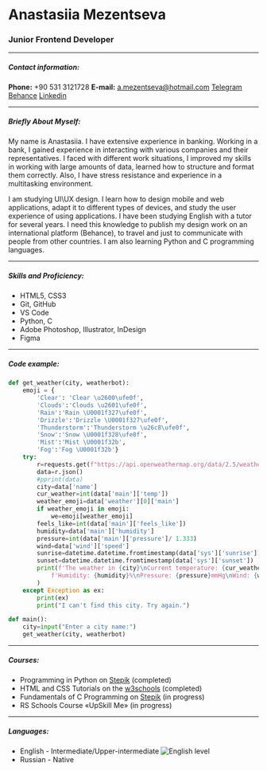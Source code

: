 # Anastasiia Mezentseva

### Junior Frontend Developer

---

##### __Contact information:__

__Phone:__ +90 531 3121728
__E-mail:__ a.mezentseva@hotmail.com
[Telegram](https://t.me/Nastasien)
[Behance](https://www.behance.net/nst_mznts)
[Linkedin](linkedin.com/in/anastasiia-mezentseva-5b23b4234)

---

##### __Briefly About Myself:__

My name is Anastasiia. I have extensive experience in banking. Working in a bank, I gained experience in interacting with various companies and their representatives. I faced with different work situations, I improved my skills in working with large amounts of data, learned how to structure and format them correctly. Also, I have stress resistance and experience in a multitasking environment.

I am studying UI\UX design. I learn how to design mobile and web applications, adapt it to different types of devices, and study the user experience of using applications. I have been studying English with a tutor for several years. I need this knowledge to publish my design work on an international platform (Behance), to travel and just to communicate with people from other countries. I am also learning Python and C programming languages.

---

##### __Skills and Proficiency:__

- HTML5, CSS3
- Git, GitHub
- VS Code
- Python, C
- Adobe Photoshop, Illustrator, InDesign
- Figma

---

##### __Code example:__

```python
def get_weather(city, weatherbot):
    emoji = {
        'Clear': 'Clear \u2600\ufe0f',
        'Clouds':'Clouds \u2601\ufe0f',
        'Rain':'Rain \U0001f327\ufe0f',
        'Drizzle':'Drizzle \U0001f327\ufe0f',
        'Thunderstorm':'Thunderstorm \u26c8\ufe0f',
        'Snow':'Snow \U0001f328\ufe0f',
        'Mist':'Mist \U0001f32b',
        'Fog':'Fog \U0001f32b'}
    try:
        r=requests.get(f"https://api.openweathermap.org/data/2.5/weather?q={city}&appid={weatherbot}&units=metric")
        data=r.json()
        #pprint(data)
        city=data['name']
        cur_weather=int(data['main']['temp'])
        weather_emoji=data['weather'][0]['main']
        if weather_emoji in emoji:
            we=emoji[weather_emoji]
        feels_like=int(data['main']['feels_like'])
        humidity=data['main']['humidity']
        pressure=int(data['main']['pressure']/ 1.333)
        wind=data['wind']['speed']
        sunrise=datetime.datetime.fromtimestamp(data['sys']['sunrise'])
        sunset=datetime.datetime.fromtimestamp(data['sys']['sunset'])
        print(f'The weather in {city}\nCurrent temperature: {cur_weather}C° {we}\nFeels like: {feels_like}C°\n'
            f'Humidity: {humidity}%\nPressure: {pressure}mmHg\nWind: {wind}m/s\nSunrise: {sunrise}\nSunset: {sunset}'
        )
    except Exception as ex:
        print(ex)
        print("I can't find this city. Try again.")

def main():
    city=input("Enter a city name:")
    get_weather(city, weatherbot)
```

---

##### __Courses:__

- Programming in Python on [Stepik](https://stepik.org) (completed)
- HTML and CSS Tutorials on the [w3schools](https://www.w3schools.com/) (completed)
- Fundamentals of C Programming on [Stepik](https://stepik.org) (in progress)
- RS Schools Course «UpSkill Me» (in progress)

---

##### __Languages:__

- English - Intermediate/Upper-intermediate
![English level](https://media-exp1.licdn.com/dms/image/C561FAQGlBgv6TjunJQ/feedshare-document-cover-images_1280/0/1660074500869?e=1661778000&v=beta&t=XFCE5vDLGHns7C0ueCXhJjzzzbh6ce7ZM6wA5YrBZjA 'Grammar Foundations')
- Russian - Native